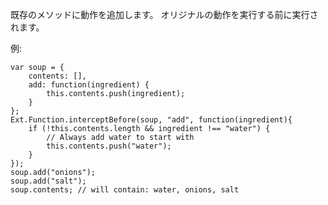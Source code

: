 既存のメソッドに動作を追加します。
オリジナルの動作を実行する前に実行されます。

例:

    var soup = {
        contents: [],
        add: function(ingredient) {
            this.contents.push(ingredient);
        }
    };
    Ext.Function.interceptBefore(soup, "add", function(ingredient){
        if (!this.contents.length && ingredient !== "water") {
            // Always add water to start with
            this.contents.push("water");
        }
    });
    soup.add("onions");
    soup.add("salt");
    soup.contents; // will contain: water, onions, salt

